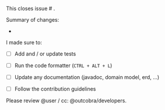 This closes issue # .



Summary of changes:

- ​



I made sure to:

- [ ] Add and / or update tests
- [ ] Run the code formatter (`CTRL + ALT + L`)
- [ ] Update any documentation (javadoc, domain model, erd, ...)
- [ ] Follow the contribution guidelines



Please review @user / cc: @outcobra/developers.